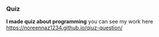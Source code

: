 ### Quiz ### 
**I made quiz about programming**
you can see my work here  https://noreennaz1234.github.io/qiuz-question/
